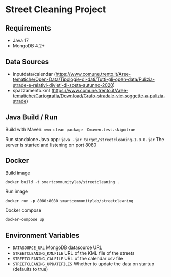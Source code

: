 # Street Cleaning Project

## Requirements

- Java 17
- MongoDB 4.2+

## Data Sources

- inputdata/calendar (https://www.comune.trento.it/Aree-tematiche/Open-Data/Tipologie-di-dati/Tutti-gli-open-data/Pulizia-strade-e-relativi-divieti-di-sosta-autunno-2020)
- spazzamento.kml (https://www.comune.trento.it/Aree-tematiche/Cartografia/Download/Grafo-stradale-vie-soggette-a-pulizia-strade) 

## Java Build / Run 

Build with Maven:
``
mvn clean package -Dmaven.test.skip=true
``

Run standalone Java app:
``
java -jar target/streetcleaning-1.0.0.jar
``
The server is started and listening on port 8080

## Docker

Build image 

``docker build -t smartcommunitylab/streetcleaning . ``

Run image 

``docker run -p 8080:8080 smartcommunitylab/streetcleaning``

Docker compose 

``docker-compose up``

## Environment Variables
- `DATASOURCE_URL`  MongoDB datasource URL
- `STREETCLEANING_KMLFILE` URL of the KML file of the streets
- `STREETCLEANING_CALFILE` URL of the calendar csv file
- `STREETCLEANING_UPDATEFILES` Whether to update the data on startup (defaults to true)
